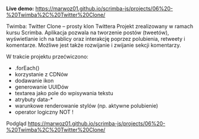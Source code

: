 **Live demo:** https://marwoz01.github.io/scrimba-js/projects/06%20-%20Twimba%2C%20Twitter%20Clone/

Twimba: Twitter Clone – prosty klon Twittera
Projekt zrealizowany w ramach kursu Scrimba.
Aplikacja pozwala na tworzenie postów (tweetów), wyświetlanie ich na tablicy oraz interakcję poprzez polubienia, retweety i komentarze. Możliwe jest także rozwijanie i zwijanie sekcji komentarzy.

W trakcie projektu przećwiczono:
- .forEach()
- korzystanie z CDNów
- dodawanie ikon
- generowanie UUIDów
- textarea jako pole do wpisywania tekstu
- atrybuty data-*
- warunkowe renderowanie stylów (np. aktywne polubienie)
- operator logiczny NOT !

Podgląd
https://marwoz01.github.io/scrimba-js/projects/06%20-%20Twimba%2C%20Twitter%20Clone/
